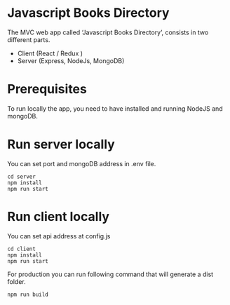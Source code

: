 # Javascript Books Directory

The MVC web app called ‘Javascript Books Directory’, consists in two different parts.

 - Client (React / Redux )
 - Server (Express, NodeJs, MongoDB)

# Prerequisites

To run locally the app, you need to have installed and running NodeJS and mongoDB.

# Run server locally

You can set port and mongoDB address in .env file.

    cd server
    npm install
    npm run start

# Run client locally

You can set api address at config.js

    cd client
    npm install
    npm run start

For production you can run following command that will generate a dist folder.

    npm run build
